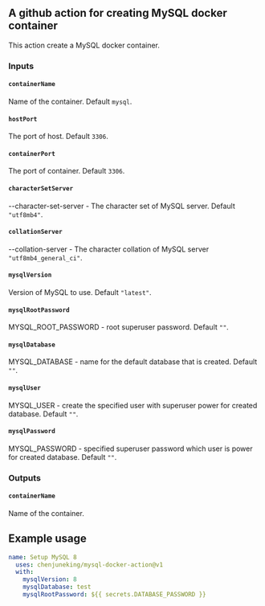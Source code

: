 ## A github action for creating MySQL docker container

This action create a MySQL docker container.

### Inputs

#### `containerName`

Name of the container. Default `mysql`.

#### `hostPort`

The port of host. Default `3306`.

#### `containerPort`

The port of container. Default `3306`.

#### `characterSetServer`

--character-set-server - The character set of MySQL server. Default `"utf8mb4"`.

#### `collationServer`

--collation-server - The character collation of MySQL server `"utf8mb4_general_ci"`.

#### `mysqlVersion`

Version of MySQL to use. Default `"latest"`.

#### `mysqlRootPassword`

MYSQL_ROOT_PASSWORD - root superuser password. Default `""`.

#### `mysqlDatabase`

MYSQL_DATABASE - name for the default database that is created. Default `""`.

#### `mysqlUser`

MYSQL_USER - create the specified user with superuser power for created database. Default `""`.

#### `mysqlPassword`

MYSQL_PASSWORD - specified superuser password which user is power for created database. Default `""`.

### Outputs

#### `containerName`

Name of the container.

## Example usage

```yml
name: Setup MySQL 8
  uses: chenjuneking/mysql-docker-action@v1
  with:
    mysqlVersion: 8
    mysqlDatabase: test
    mysqlRootPassword: ${{ secrets.DATABASE_PASSWORD }}
```
